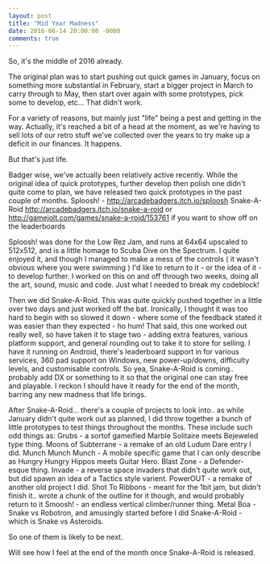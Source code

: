 ```yaml
---
layout: post
title: "Mid Year Madness"
date: 2016-06-14 20:00:00 -0000
comments: true
---
```


So, it's the middle of 2016 already.

The original plan was to start pushing out quick games in January, focus on something more substantial in February, start a bigger project in March to carry through to May, then start over again with some prototypes, pick some to develop, etc...
That didn't work.

For a variety of reasons, but mainly just "life" being a pest and getting in the way.
Actually, it's reached a bit of a head at the moment, as we're having to sell lots of our retro stuff we've collected over the years to try make up a deficit in our finances. It happens.

But that's just life.

Badger wise, we've actually been relatively active recently.
While the original idea of quick prototypes, further develop then polish one didn't quite come to plan, we have released two quick prototypes in the past couple of months.
Sploosh! - http://arcadebadgers.itch.io/sploosh
Snake-A-Roid http://arcadebadgers.itch.io/snake-a-roid or http://gamejolt.com/games/snake-a-roid/153761 if you want to show off on the leaderboards

Sploosh! was done for the Low Rez Jam, and runs at 64x64 upscaled to 512x512, and is a little homage to Scuba Dive on the Spectrum.
I quite enjoyed it, and though I managed to make a mess of the controls ( it wasn't obvious where you were swimming ) I'd like to return to it - or the idea of it - to develop further.
I worked on this on and off through two weeks, doing all the art, sound, music and code. Just what I needed to break my codeblock!

Then we did Snake-A-Roid.
This was quite quickly pushed together in a little over two days and just worked off the bat.
Ironically, I thought it was too hard to begin with so slowed it down - where some of the feedback stated it was easier than they expected - ho hum!
That said, this one worked out really well, so have taken it to stage two - adding extra features, various platform support, and general rounding out to take it to store for selling.
I have it running on Android, there's leaderboard support in for various services, 360 pad support on Windows, new power-up/downs, difficulty levels, and customisable controls.
So yea, Snake-A-Roid is coming.. probably add DX or something to it so that the original one can stay free and playable.
I reckon I should have it ready for the end of the month, barring any new madness that life brings.

After Snake-A-Roid... there's a couple of projects to look into.. as while January didn't quite work out as planned, I did throw together a bunch of little prototypes to test things throughout the months.
These include such odd things as:
Grubs - a sortof gameified Marble Solitaire meets Bejeweled type thing.
Moons of Subterrane - a remake of an old Ludum Dare entry I did.
Munch Munch Munch - A mobile specific game that I can only describe as Hungry Hungry Hippos meets Guitar Hero.
Blast Zone - a Defender-esque thing.
Invade - a reverse space invaders that didn't quite work out, but did spawn an idea of a Tactics style varient.
PowerOUT - a remake of another old project I did.
Shot To Ribbons - meant for the 1bit jam, but didn't finish it.. wrote a chunk of the outline for it though, and would probably return to it
Smoosh! - an endless vertical climber/runner thing.
Metal Boa - Snake vs Robotron, and amusingly started before I did Snake-A-Roid - which is Snake vs Asteroids.

So one of them is likely to be next.

Will see how I feel at the end of the month once Snake-A-Roid is released.
